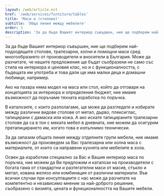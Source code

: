 ```yaml
---
layout: /web/article.ect
href: '/web/services/furniture/tables'
title: 'Маси и (столове)'
subtitle: 'Обща линия между мебелите'
order: 3
description: 'За да бъде Вашият интериор съвършен, ние ще подберем най-подходящите столове, трапезни, холни и помощни маси сред многообразието от производители и вносители в България.'
---
```

За да бъде Вашият интериор съвършен, ние ще подберем най-подходящите столове, трапезарни, холни и помощни маси сред многообразието от производители и вносители в България. Може да разчитате, че нашите предложения ще бъдат съобразени не само със стила на интериора и ценовия клас, но и с функционалността, с бъдещата им употреба и това дали ще има малки деца и домашни любимци, например. 

Ако на пазара няма модел на маса или стол, който да отговаря на концепцията за интериора и определения бюджет, ние имаме възможност да поръчаме тяхната изработка по поръчка. 

В каталозите, с които разполагаме, ще може да разгледате и избирате между различни видове столове от метал, дърво, плексиглас, тапицирани с дамаска или кожа. А ако искате тапицираните трапезарни столове да са в тон с меката мебел в дневната, ние можем да осигурим претапицирането им, когато това е изпълнимо технически. 

За да запазим общата линия между отделните групи мебели, ние имаме възможност да произведем за Вас трапезарна или холна маса с материалите, от които са направени кухнята или мебелите в хола.

Освен да изработим специално за Вас и Вашия интериор маса по поръчка, ние можем да Ви предложим и каталози на производители с богата гама от стандартни и разтегателни маси от масив, стъкло и метал, кована желязо или комбинация от различни материали. Във всички случаи при консултациите с нас може да разчитате на компетентно и независимо мнение за най-доброто решение, съобразено с визията, цената и функционалността на Вашите мебели.